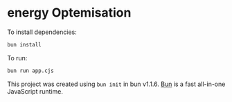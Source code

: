 # energy Optemisation

To install dependencies:

```bash
bun install
```

To run:

```bash
bun run app.cjs
```

This project was created using `bun init` in bun v1.1.6. [Bun](https://bun.sh) is a fast all-in-one JavaScript runtime.
